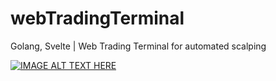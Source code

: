 # webTradingTerminal
Golang, Svelte |  Web Trading Terminal for automated scalping

[![IMAGE ALT TEXT HERE](https://img.youtube.com/vi/xNdKe4V8RlM/0.jpg)](https://www.youtube.com/watch?v=xNdKe4V8RlM)
